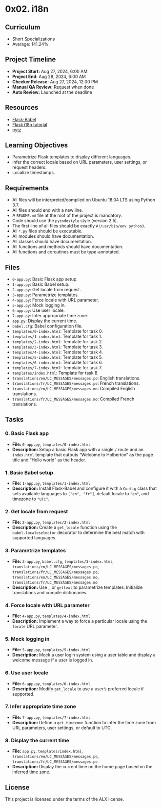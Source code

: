 # 0x02. i18n

## Curriculum
- Short Specializations
- Average: 141.24%

## Project Timeline
- **Project Start:** Aug 27, 2024, 6:00 AM
- **Project End:** Aug 28, 2024, 6:00 AM
- **Checker Release:** Aug 27, 2024, 12:00 PM
- **Manual QA Review:** Request when done
- **Auto Review:** Launched at the deadline

## Resources
- [Flask-Babel](https://pythonhosted.org/Flask-Babel/)
- [Flask i18n tutorial](https://blog.miguelgrinberg.com/post/the-flask-mega-tutorial-part-xiii-i18n-and-l10n)
- [pytz](https://pythonhosted.org/pytz/)

## Learning Objectives
- Parametrize Flask templates to display different languages.
- Infer the correct locale based on URL parameters, user settings, or request headers.
- Localize timestamps.

## Requirements
- All files will be interpreted/compiled on Ubuntu 18.04 LTS using Python 3.7.
- All files should end with a new line.
- A `README.md` file at the root of the project is mandatory.
- Code should use the `pycodestyle` style (version 2.5).
- The first line of all files should be exactly `#!/usr/bin/env python3`.
- All `*.py` files should be executable.
- All modules should have documentation.
- All classes should have documentation.
- All functions and methods should have documentation.
- All functions and coroutines must be type-annotated.

## Files
- `0-app.py`: Basic Flask app setup.
- `1-app.py`: Basic Babel setup.
- `2-app.py`: Get locale from request.
- `3-app.py`: Parametrize templates.
- `4-app.py`: Force locale with URL parameter.
- `5-app.py`: Mock logging in.
- `6-app.py`: Use user locale.
- `7-app.py`: Infer appropriate time zone.
- `app.py`: Display the current time.
- `babel.cfg`: Babel configuration file.
- `templates/0-index.html`: Template for task 0.
- `templates/1-index.html`: Template for task 1.
- `templates/2-index.html`: Template for task 2.
- `templates/3-index.html`: Template for task 3.
- `templates/4-index.html`: Template for task 4.
- `templates/5-index.html`: Template for task 5.
- `templates/6-index.html`: Template for task 6.
- `templates/7-index.html`: Template for task 7.
- `templates/index.html`: Template for task 8.
- `translations/en/LC_MESSAGES/messages.po`: English translations.
- `translations/fr/LC_MESSAGES/messages.po`: French translations.
- `translations/en/LC_MESSAGES/messages.mo`: Compiled English translations.
- `translations/fr/LC_MESSAGES/messages.mo`: Compiled French translations.

## Tasks

### 0. Basic Flask app
- **File:** `0-app.py`, `templates/0-index.html`
- **Description:** Setup a basic Flask app with a single `/` route and an `index.html` template that outputs “Welcome to Holberton” as the page title and “Hello world” as the header.

### 1. Basic Babel setup
- **File:** `1-app.py`, `templates/1-index.html`
- **Description:** Install Flask-Babel and configure it with a `Config` class that sets available languages to `["en", "fr"]`, default locale to `"en"`, and timezone to `"UTC"`.

### 2. Get locale from request
- **File:** `2-app.py`, `templates/2-index.html`
- **Description:** Create a `get_locale` function using the `babel.localeselector` decorator to determine the best match with supported languages.

### 3. Parametrize templates
- **File:** `3-app.py`, `babel.cfg`, `templates/3-index.html`, `translations/en/LC_MESSAGES/messages.po`, `translations/fr/LC_MESSAGES/messages.po`, `translations/en/LC_MESSAGES/messages.mo`, `translations/fr/LC_MESSAGES/messages.mo`
- **Description:** Use `_` or `gettext` to parametrize templates. Initialize translations and compile dictionaries.

### 4. Force locale with URL parameter
- **File:** `4-app.py`, `templates/4-index.html`
- **Description:** Implement a way to force a particular locale using the `locale` URL parameter.

### 5. Mock logging in
- **File:** `5-app.py`, `templates/5-index.html`
- **Description:** Mock a user login system using a user table and display a welcome message if a user is logged in.

### 6. Use user locale
- **File:** `6-app.py`, `templates/6-index.html`
- **Description:** Modify `get_locale` to use a user’s preferred locale if supported.

### 7. Infer appropriate time zone
- **File:** `7-app.py`, `templates/7-index.html`
- **Description:** Define a `get_timezone` function to infer the time zone from URL parameters, user settings, or default to UTC.

### 8. Display the current time
- **File:** `app.py`, `templates/index.html`, `translations/en/LC_MESSAGES/messages.po`, `translations/fr/LC_MESSAGES/messages.po`
- **Description:** Display the current time on the home page based on the inferred time zone.

## License
This project is licensed under the terms of the ALX license.

